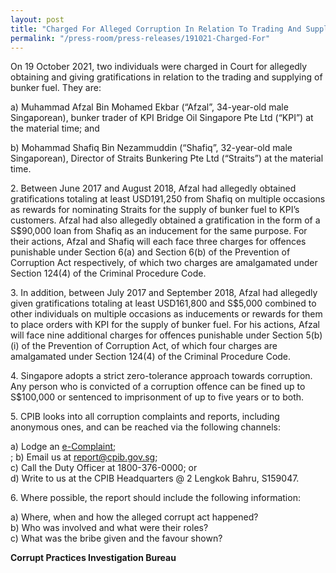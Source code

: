 ```yaml
---
layout: post
title: "Charged For Alleged Corruption In Relation To Trading And Supplying Of Bunker Fuel"
permalink: "/press-room/press-releases/191021-Charged-For"
---
```

On 19 October 2021, two individuals were charged in Court for allegedly obtaining and giving gratifications in relation to the trading and supplying of bunker fuel. They are:

a) Muhammad Afzal Bin Mohamed Ekbar (“Afzal”, 34-year-old male Singaporean), bunker trader of KPI Bridge Oil Singapore Pte Ltd (“KPI”) at the material time; and

b) Mohammad Shafiq Bin Nezammuddin (“Shafiq”, 32-year-old male Singaporean), Director of Straits Bunkering Pte Ltd (“Straits”) at the material time.

2\. Between June 2017 and August 2018, Afzal had allegedly obtained gratifications totaling at least USD191,250 from Shafiq on multiple occasions as rewards for nominating Straits for the supply of bunker fuel to KPI’s customers. Afzal had also allegedly obtained a gratification in the form of a S$90,000 loan from Shafiq as an inducement for the same purpose. For their actions, Afzal and Shafiq will each face three charges for offences punishable under Section 6(a) and Section 6(b) of the Prevention of Corruption Act respectively, of which two charges are amalgamated under Section 124(4) of the Criminal Procedure Code.

3\. In addition, between July 2017 and September 2018, Afzal had allegedly given gratifications totaling at least USD161,800 and S$5,000 combined to other individuals on multiple occasions as inducements or rewards for them to place orders with KPI for the supply of bunker fuel. For his actions, Afzal will face nine additional charges for offences punishable under Section 5(b)(i) of the Prevention of Corruption Act, of which four charges are amalgamated under Section 124(4) of the Criminal Procedure Code.

4\. Singapore adopts a strict zero-tolerance approach towards corruption. Any person who is convicted of a corruption offence can be fined up to S$100,000 or sentenced to imprisonment of up to five years or to both.

5\. CPIB looks into all corruption complaints and reports, including anonymous ones, and can be reached via the following channels:

a) Lodge an [e-Complaint](/e-services/e-complaint-for-corrupt-conduct);<br>;
b) Email us at <a class="spamspan" href="mailto:report@cpib.gov.sg">report@cpib.gov.sg</a>;<br />
c) Call the Duty Officer at 1800-376-0000; or<br />
d) Write to us at the CPIB Headquarters @ 2 Lengkok Bahru, S159047.

6\.        Where possible, the report should include the following information:

a) Where, when and how the alleged corrupt act happened?<br />
b) Who was involved and what were their roles?<br />
c) What was the bribe given and the favour shown?

**Corrupt Practices Investigation Bureau**

